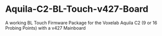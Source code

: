 # Aquila-C2-BL-Touch-v427-Board
A working BL Touch Firmware Package for the Voxelab Aquila C2 (9 or 16 Probing Points) with a v427 Mainboard
